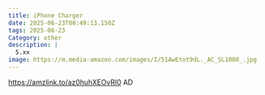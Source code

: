 ```yaml
---
title: iPhone Charger
date: 2025-06-23T08:49:13.150Z
tags: 2025-06-23
Category: other
description: |
  5.xx
image: https://m.media-amazon.com/images/I/51AwEtot9dL._AC_SL1000_.jpg
---
```

https://amzlink.to/az0huhXEOvRI0
AD